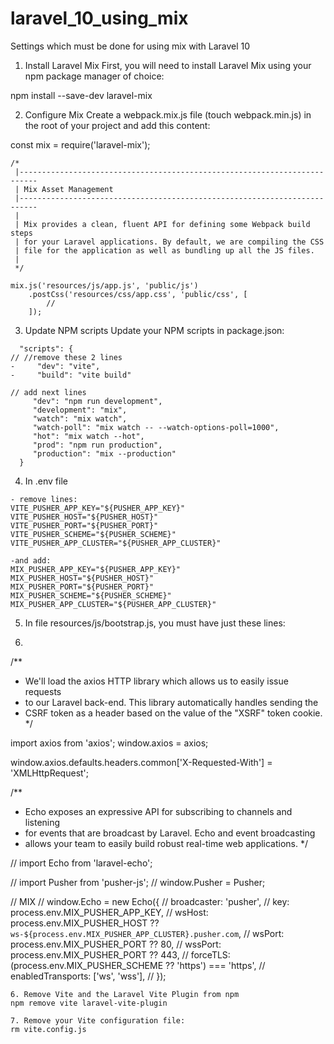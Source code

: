 # laravel_10_using_mix
Settings which must be done for using mix with Laravel 10

1. Install Laravel Mix
First, you will need to install Laravel Mix using your npm package manager of choice:

npm install --save-dev laravel-mix

2. Configure Mix
Create a webpack.mix.js file (touch webpack.min.js) in the root of your project and add this content:

const mix = require('laravel-mix');
```
/*
 |--------------------------------------------------------------------------
 | Mix Asset Management
 |--------------------------------------------------------------------------
 |
 | Mix provides a clean, fluent API for defining some Webpack build steps
 | for your Laravel applications. By default, we are compiling the CSS
 | file for the application as well as bundling up all the JS files.
 |
 */

mix.js('resources/js/app.js', 'public/js')
    .postCss('resources/css/app.css', 'public/css', [
        //
    ]);
```
3. Update NPM scripts
Update your NPM scripts in package.json:
```
  "scripts": {
// //remove these 2 lines  
-     "dev": "vite",
-     "build": "vite build"

// add next lines 
     "dev": "npm run development",
     "development": "mix",
     "watch": "mix watch",
     "watch-poll": "mix watch -- --watch-options-poll=1000",
     "hot": "mix watch --hot",
     "prod": "npm run production",
     "production": "mix --production"
  }
```
4. In .env file
```
- remove lines:
VITE_PUSHER_APP_KEY="${PUSHER_APP_KEY}"
VITE_PUSHER_HOST="${PUSHER_HOST}"
VITE_PUSHER_PORT="${PUSHER_PORT}"
VITE_PUSHER_SCHEME="${PUSHER_SCHEME}"
VITE_PUSHER_APP_CLUSTER="${PUSHER_APP_CLUSTER}"

-and add:
MIX_PUSHER_APP_KEY="${PUSHER_APP_KEY}"
MIX_PUSHER_HOST="${PUSHER_HOST}"
MIX_PUSHER_PORT="${PUSHER_PORT}"
MIX_PUSHER_SCHEME="${PUSHER_SCHEME}"
MIX_PUSHER_APP_CLUSTER="${PUSHER_APP_CLUSTER}"
```
5. In file resources/js/bootstrap.js, you must have just these lines:
6. ```
/**
 * We'll load the axios HTTP library which allows us to easily issue requests
 * to our Laravel back-end. This library automatically handles sending the
 * CSRF token as a header based on the value of the "XSRF" token cookie.
 */

import axios from 'axios';
window.axios = axios;

window.axios.defaults.headers.common['X-Requested-With'] = 'XMLHttpRequest';

/**
 * Echo exposes an expressive API for subscribing to channels and listening
 * for events that are broadcast by Laravel. Echo and event broadcasting
 * allows your team to easily build robust real-time web applications.
 */

// import Echo from 'laravel-echo';

// import Pusher from 'pusher-js';
// window.Pusher = Pusher;

// MIX
// window.Echo = new Echo({
//     broadcaster: 'pusher',
//     key: process.env.MIX_PUSHER_APP_KEY,
//     wsHost: process.env.MIX_PUSHER_HOST ?? `ws-${process.env.MIX_PUSHER_APP_CLUSTER}.pusher.com`,
//     wsPort: process.env.MIX_PUSHER_PORT ?? 80,
//     wssPort: process.env.MIX_PUSHER_PORT ?? 443,
//     forceTLS: (process.env.MIX_PUSHER_SCHEME ?? 'https') === 'https',
//     enabledTransports: ['ws', 'wss'],
// });
```
6. Remove Vite and the Laravel Vite Plugin from npm
npm remove vite laravel-vite-plugin

7. Remove your Vite configuration file:
rm vite.config.js
